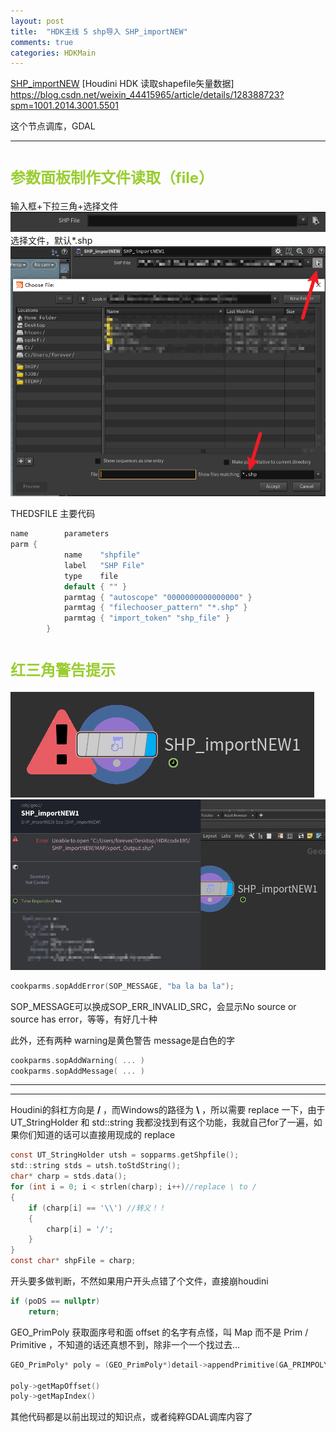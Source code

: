 ```yaml
---
layout: post
title:  "HDK主线 5 shp导入 SHP_importNEW"
comments: true
categories: HDKMain
---
```


[SHP_importNEW](https://www.bilibili.com/video/BV1DW4y1y7iu)
[Houdini HDK 读取shapefile矢量数据]
https://blog.csdn.net/weixin_44415965/article/details/128388723?spm=1001.2014.3001.5501

这个节点调库，GDAL

---

# <font size=5 color = YellowGreen>参数面板制作文件读取（file）</font>
输入框+下拉三角+选择文件
![](Pasted%20image%2020221222194550.png)
选择文件，默认*.shp
![](Pasted%20image%2020221222194906.png)

THEDSFILE 主要代码
```c
name        parameters
parm {
			name    "shpfile"
			label   "SHP File"
			type    file
			default { "" }
			parmtag { "autoscope" "0000000000000000" }
			parmtag { "filechooser_pattern" "*.shp" }
			parmtag { "import_token" "shp_file" }
		}

```

# <font size=5 color = YellowGreen>红三角警告提示</font>
![](Pasted%20image%2020221222195443.png)
![](Pasted%20image%2020221222195459.png)

```c
cookparms.sopAddError(SOP_MESSAGE, "ba la ba la");
```

SOP_MESSAGE可以换成SOP_ERR_INVALID_SRC，会显示No source or source has error，等等，有好几十种

此外，还有两种
warning是黄色警告
message是白色的字
```c
cookparms.sopAddWarning( ... )
cookparms.sopAddMessage( ... )
```

---
---

Houdini的斜杠方向是 **/** ，而Windows的路径为 **\\** ，所以需要 replace 一下，由于 UT_StringHolder 和 std::string 我都没找到有这个功能，我就自己for了一遍，如果你们知道的话可以直接用现成的 replace
```c
const UT_StringHolder utsh = sopparms.getShpfile();
std::string stds = utsh.toStdString();
char* charp = stds.data();
for (int i = 0; i < strlen(charp); i++)//replace \ to /
{
	if (charp[i] == '\\') //转义！！
	{
		charp[i] = '/';
	}
}
const char* shpFile = charp;
```

开头要多做判断，不然如果用户开头点错了个文件，直接崩houdini
```c
if (poDS == nullptr)
	return;
```

GEO_PrimPoly 获取面序号和面 offset 的名字有点怪，叫 Map 而不是 Prim / Primitive ，不知道的话还真想不到，除非一个一个找过去...
```c
GEO_PrimPoly* poly = (GEO_PrimPoly*)detail->appendPrimitive(GA_PRIMPOLY);

poly->getMapOffset()
poly->getMapIndex()
```

其他代码都是以前出现过的知识点，或者纯粹GDAL调库内容了